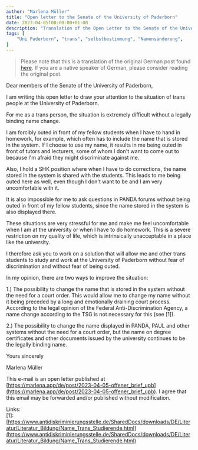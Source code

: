 ```yaml
---
author: "Marlena Müller"
title: "Open letter to the Senate of the University of Paderborn"
date: 2023-04-05T00:00:00+01:00
description: "Translation of the Open Letter to the Senate of the University of Paderborn concerning the situation of trans people at the University of Paderborn"
tags: [
    "Uni Paderborn", "trans", "selbstbestimmung", "Namensänderung",
]
---
```


> Please note that this is a translation of the original German post found [here](https://marlena.app/de/post/2023-04-05-offener_brief_upb). If you are a native speaker of German, please consider reading the original post.


Dear members of the Senate of the University of Paderborn,

I am writing this open letter to draw your attention to the situation of trans people at the University of Paderborn.

For me as a trans person, the situation is extremely difficult without a legally binding name change.

I am forcibly outed in front of my fellow students when I have to hand in homework, for example, which often has to include the name that is stored in the system. If I choose to use my name, it results in me being outed in front of tutors and lecturers, some of whom I don't want to come out to because I'm afraid they might discriminate against me.

Also, I hold a SHK position where when I have to do corrections, the name stored in the system is shared with the students. This leads to me being outed here as well, even though I don't want to be and I am very uncomfortable with it.

It is also impossible for me to ask questions in PANDA forums without being outed in front of my fellow students, since the name stored in the system is also displayed there.

These situations are very stressful for me and make me feel uncomfortable when I am at the university or when I have to do homework. This is a severe restriction on my quality of life, which is intrinsically unacceptable in a place like the university.

I therefore ask you to work on a solution that will allow me and other trans students to study and work at the University of Paderborn without fear of discrimination and without fear of being outed.

In my opinion, there are two ways to improve the situation:

1.) The possibility to change the name that is stored in the system without the need for a court order. This would allow me to change my name without it being preceded by a long and emotionally draining court process. According to the legal opinion of the Federal Anti-Discrimination Agency, a name change according to the TSG is not necessary for this (see [1]).

2.) The possibility to change the name displayed in PANDA, PAUL and other systems without the need for a court order, but the name on degree certificates and other documents issued by the university continues to be the legally binding name.

Yours sincerely

Marlena Müller

This e-mail is an open letter published at [https://marlena.app/de/post/2023-04-05-offener_brief_upb](https://marlena.app/de/post/2023-04-05-offener_brief_upb). I agree that this email may be forwarded and/or published without modification.

Links:  
[1]: [https://www.antidiskriminierungsstelle.de/SharedDocs/downloads/DE/Literatur/Literatur_Bildung/Name_Trans_Studierende.html](https://www.antidiskriminierungsstelle.de/SharedDocs/downloads/DE/Literatur/Literatur_Bildung/Name_Trans_Studierende.html)

